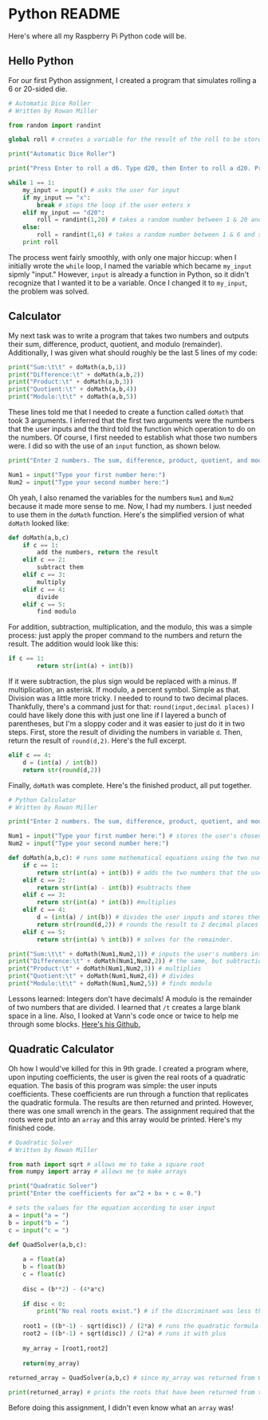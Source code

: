 # Python README

Here's where all my Raspberry Pi Python code will be.

## Hello Python

For our first Python assignment, I created a program that simulates rolling a 6 or 20-sided die. 

```Python
# Automatic Dice Roller
# Written by Rowan Miller

from random import randint

global roll # creates a variable for the result of the roll to be stored in

print("Automatic Dice Roller")

print("Press Enter to roll a d6. Type d20, then Enter to roll a d20. Press x, then Enter to quit.")

while 1 == 1:
	my_input = input() # asks the user for input
	if my_input == "x":
		break # stops the loop if the user enters x
	elif my_input == "d20":
		roll = randint(1,20) # takes a random number between 1 & 20 and saves it as the result of the roll.
	else:
		roll = randint(1,6) # takes a random number between 1 & 6 and saves it as the result of the roll.
	print roll
```

The process went fairly smoothly, with only one major hiccup: when I initially wrote the `while` loop, I named the variable which became `my_input` sipmly "input." However, `input` is already a function in Python, so it didn't recognize that I wanted it to be a variable. Once I changed it to `my_input`, the problem was solved.

## Calculator

My next task was to write a program that takes two numbers and outputs their sum, difference, product, quotient, and modulo (remainder). Additionally, I was given what should roughly be the last 5 lines of my code:

```Python
print("Sum:\t\t" + doMath(a,b,1))
print("Difference:\t" + doMath(a,b,2))
print("Product:\t" + doMath(a,b,3))
print("Quotient:\t" + doMath(a,b,4))
print("Modulo:\t\t" + doMath(a,b,5))
```

These lines told me that I needed to create a function called `doMath` that took 3 arguments. I inferred that the first two arguments were the numbers that the user inputs and the third told the function which operation to do on the numbers. Of course, I first needed to establish what those two numbers were. I did so with the use of an `input` function, as shown below.

```Python
print("Enter 2 numbers. The sum, difference, product, quotient, and modulo of the two numbers will be calculated.")

Num1 = input("Type your first number here:")
Num2 = input("Type your second number here:")
```

Oh yeah, I also renamed the variables for the numbers `Num1` and `Num2` because it made more sense to me. Now, I had my numbers. I just needed to use them in the `doMath` function. Here's the simplified version of what `doMath` looked like:

```Python
def doMath(a,b,c)
	if c == 1:
		add the numbers, return the result
	elif c == 2:
		subtract them
	elif c == 3:
		multiply
	elif c == 4:
		divide
	elif c == 5:
		find modulo
```

For addition, subtraction, multiplication, and the modulo, this was a simple process: just apply the proper command to the numbers and return the result. The addition would look like this:

```Python
if c == 1:
        return str(int(a) + int(b))
```

If it were subtraction, the plus sign would be replaced with a minus. If multiplication, an asterisk. If modulo, a percent symbol. Simple as that. Division was a little more tricky. I needed to round to two decimal places. Thankfully, there's a command just for that: `round(input,decimal places)` I could have likely done this with just one line if I layered a bunch of parentheses, but I'm a sloppy coder and it was easier to just do it in two steps. First, store the result of dividing the numbers in variable `d`. Then, return the result of `round(d,2)`. Here's the full excerpt.

```Python
elif c == 4:
	d = (int(a) / int(b))
	return str(round(d,2))
```

Finally, `doMath` was complete. Here's the finished product, all put together.

```Python
# Python Calculator
# Written by Rowan Miller

print("Enter 2 numbers. The sum, difference, product, quotient, and modulo of the two numbers will be calculated.")

Num1 = input("Type your first number here:") # stores the user's chosen numbers in variables to be used later
Num2 = input("Type your second number here:")

def doMath(a,b,c): # runs some mathematical equations using the two numbers given by the user. The equation that is run is determined by c.
    if c == 1:
        return str(int(a) + int(b)) # adds the two numbers that the user inputs. Before adding them, they are converted into integers.
    elif c == 2:
        return str(int(a) - int(b)) #subtracts them
    elif c == 3:
        return str(int(a) * int(b)) #multiplies
    elif c == 4:
        d = (int(a) / int(b)) # divides the user inputs and stores them in the variable d. This is done instead of simply returning the result because the number needs to be rounded.
        return str(round(d,2)) # rounds the result to 2 decimal places and returns it as a string.
    elif c == 5:
        return str(int(a) % int(b)) # solves for the remainder.

print("Sum:\t\t" + doMath(Num1,Num2,1)) # inputs the user's numbers into doMath and, since c==1, adds them together.
print("Difference:\t" + doMath(Num1,Num2,2)) # the same, but subtraction, since c==2.
print("Product:\t" + doMath(Num1,Num2,3)) # multiplies
print("Quotient:\t" + doMath(Num1,Num2,4)) # divides
print("Modulo:\t\t" + doMath(Num1,Num2,5)) # finds modulo
```

Lessons learned: Integers don't have decimals! A modulo is the remainder of two numbers that are divided. I learned that `/t` creates a large blank space in a line. Also, I looked at Vann's code once or twice to help me through some blocks. [Here's his Github.](https://github.com/vwellmo57)

## Quadratic Calculator

Oh how I would've killed for this in 9th grade. I created a program where, upon inputing coefficients, the user is given the real roots of a quadratic equation. The basis of this program was simple: the user inputs coefficients. These coefficients are run through a function that replicates the quadratic formula. The results are then returned and printed. However, there was one small wrench in the gears. The assignment required that the roots were put into an `array` and this array would be printed. Here's my finished code.

```Python
# Quadratic Solver
# Written by Rowan Miller

from math import sqrt # allows me to take a square root
from numpy import array # allows me to make arrays

print("Quadratic Solver")
print("Enter the coefficients for ax^2 + bx + c = 0.")

# sets the values for the equation according to user input
a = input("a = ")
b = input("b = ")
c = input("c = ")

def QuadSolver(a,b,c):
    
    a = float(a)
    b = float(b)
    c = float(c)
    
    disc = (b**2) - (4*a*c)
    
    if disc < 0:
        print("No real roots exist.") # if the discriminant was less than zero, it would require taking the square root of a negative number, which breaks the function.
    
    root1 = ((b*-1) - sqrt(disc)) / (2*a) # runs the quadratic formula where the plus/minus is a minus
    root2 = ((b*-1) + sqrt(disc)) / (2*a) # runs it with plus
    
    my_array = [root1,root2]
    
    return(my_array)
    
returned_array = QuadSolver(a,b,c) # since my_array was returned from QuadSolver, returned_array is defined as my_array

print(returned_array) # prints the roots that have been returned from the function
```

Before doing this assignment, I didn't even know what an `array` was!
